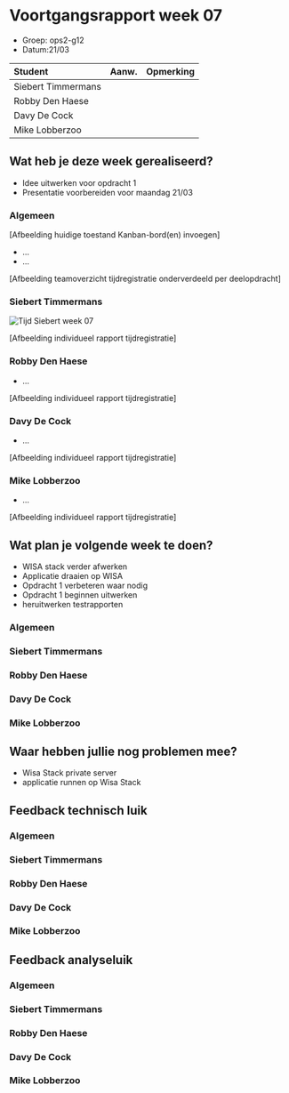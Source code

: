 # Voortgangsrapport week 07

* Groep: ops2-g12
* Datum:21/03

| Student  | Aanw. | Opmerking |
| :---     | :---  | :---      |
| Siebert Timmermans |       |           |
| Robby Den Haese |       |           |
| Davy De Cock |       |           |
| Mike Lobberzoo |       |           |

## Wat heb je deze week gerealiseerd?

- Idee uitwerken voor opdracht 1
- Presentatie voorbereiden voor maandag 21/03

### Algemeen

[Afbeelding huidige toestand Kanban-bord(en) invoegen]

* ...
* ...

[Afbeelding teamoverzicht tijdregistratie onderverdeeld per deelopdracht]

### Siebert Timmermans

![Tijd Siebert week 07](https://i.gyazo.com/fe6a0ef392e37c0082128f471653e084.png "Tijd Siebert week 07")

[Afbeelding individueel rapport tijdregistratie]

### Robby Den Haese

* ...

[Afbeelding individueel rapport tijdregistratie]

### Davy De Cock

* ...

[Afbeelding individueel rapport tijdregistratie]

### Mike Lobberzoo

* ...

[Afbeelding individueel rapport tijdregistratie]

## Wat plan je volgende week te doen?

- WISA stack verder afwerken 
- Applicatie draaien op WISA 
- Opdracht 1 verbeteren waar nodig 
- Opdracht 1 beginnen uitwerken 
- heruitwerken testrapporten

### Algemeen
### Siebert Timmermans
### Robby Den Haese 
### Davy De Cock
### Mike Lobberzoo

## Waar hebben jullie nog problemen mee?

* Wisa Stack private server
* applicatie runnen op Wisa Stack

## Feedback technisch luik

### Algemeen

### Siebert Timmermans
### Robby Den Haese 
### Davy De Cock
### Mike Lobberzoo

## Feedback analyseluik

### Algemeen

### Siebert Timmermans
### Robby Den Haese 
### Davy De Cock
### Mike Lobberzoo

